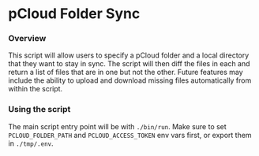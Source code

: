 # pCloud Folder Sync

### Overview
This script will allow users to specify a pCloud folder and a local directory that they want to stay in sync. The script will then diff the files in each and return a list of files that are in one but not the other. Future features may include the ability to upload and download missing files automatically from within the script.

### Using the script
The main script entry point will be with `./bin/run`. Make sure to set `PCLOUD_FOLDER_PATH` and `PCLOUD_ACCESS_TOKEN` env vars first, or export them in `./tmp/.env`.
